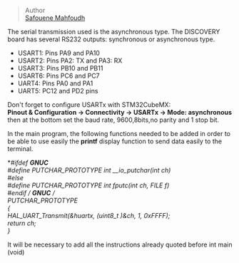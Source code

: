 > Author  
> [Safouene Mahfoudh](https://github.com/Safouene-Mahfoudh)

The serial transmission used is the asynchronous type. The DISCOVERY board has several RS232 outputs: synchronous or asynchronous type.  
* USART1: Pins PA9 and PA10
* USART2: Pins PA2: TX and PA3: RX
* USART3: Pins PB10 and PB11
* USART6: Pins PC6 and PC7
* UART4: Pins PA0 and PA1
* UART5: PC12 and PD2 pins

Don't forget to configure USARTx with STM32CubeMX:  
**Pinout & Configuration -> Connectivity -> USARTx -> Mode: asynchronous** then at the bottom set the baud rate, 9600,8bits,no parity and 1 stop bit. 

In the main program, the following functions needed to be added in order to be able to use easily the **printf** display function to send data easily to the terminal.

**#ifdef __GNUC__  
#define PUTCHAR_PROTOTYPE int __io_putchar(int ch)  
#else  
#define PUTCHAR_PROTOTYPE int fputc(int ch, FILE *f)  
#endif /* __GNUC__ */  
PUTCHAR_PROTOTYPE  
{  
 HAL_UART_Transmit(&huartx, (uint8_t *)&ch, 1, 0xFFFF);  
return ch;  
}***  

It will be necessary to add all the instructions already quoted before int main (void)
